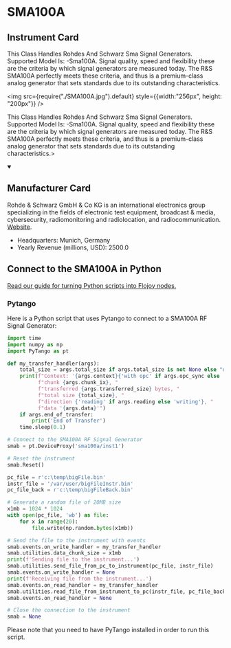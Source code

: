 
# SMA100A

## Instrument Card

<div className="flex">

<div>

This Class Handles Rohdes And Schwarz Sma Signal Generators. Supported Model Is: -Sma100A. Signal quality, speed and flexibility these are the criteria by which signal generators are measured today. The R&S SMA100A perfectly meets these criteria, and thus is a premium-class analog generator that sets standards due to its outstanding characteristics.

</div>

<img src={require("./SMA100A.jpg").default} style={{width:"256px", height: "200px"}} />

</div>

This Class Handles Rohdes And Schwarz Sma Signal Generators. Supported Model Is: -Sma100A. Signal quality, speed and flexibility these are the criteria by which signal generators are measured today. The R&S SMA100A perfectly meets these criteria, and thus is a premium-class analog generator that sets standards due to its outstanding characteristics.>

<details open>
<summary><h2>Manufacturer Card</h2></summary>

Rohde & Schwarz GmbH & Co KG is an international electronics group specializing in the fields of electronic test equipment, broadcast & media, cybersecurity, radiomonitoring and radiolocation, and radiocommunication. <a href="https://www.rohde-schwarz.com/ca/home_48230.html">Website</a>.

<ul>
  <li>Headquarters: Munich, Germany</li>
  <li>Yearly Revenue (millions, USD): 2500.0</li>
</ul>
</details>

## Connect to the SMA100A in Python

[Read our guide for turning Python scripts into Flojoy nodes.](https://docs.flojoy.ai/custom-nodes/creating-custom-node/)


### Pytango

Here is a Python script that uses Pytango to connect to a SMA100A RF Signal Generator:

```python
import time
import numpy as np
import PyTango as pt

def my_transfer_handler(args):
    total_size = args.total_size if args.total_size is not None else "unknown"
    print(f"Context: '{args.context}{'with opc' if args.opc_sync else ''}', "
          f"chunk {args.chunk_ix}, "
          f"transferred {args.transferred_size} bytes, "
          f"total size {total_size}, "
          f"direction {'reading' if args.reading else 'writing'}, "
          f"data '{args.data}'")
    if args.end_of_transfer:
        print('End of Transfer')
    time.sleep(0.1)

# Connect to the SMA100A RF Signal Generator
smab = pt.DeviceProxy('sma100a/inst1')

# Reset the instrument
smab.Reset()

pc_file = r'c:\temp\bigFile.bin'
instr_file = '/var/user/bigFileInstr.bin'
pc_file_back = r'c:\temp\bigFileBack.bin'

# Generate a random file of 20MB size
x1mb = 1024 * 1024
with open(pc_file, 'wb') as file:
    for x in range(20):
        file.write(np.random.bytes(x1mb))

# Send the file to the instrument with events
smab.events.on_write_handler = my_transfer_handler
smab.utilities.data_chunk_size = x1mb
print(f'Sending file to the instrument...')
smab.utilities.send_file_from_pc_to_instrument(pc_file, instr_file)
smab.events.on_write_handler = None
print(f'Receiving file from the instrument...')
smab.events.on_read_handler = my_transfer_handler
smab.utilities.read_file_from_instrument_to_pc(instr_file, pc_file_back)
smab.events.on_read_handler = None

# Close the connection to the instrument
smab = None
```

Please note that you need to have PyTango installed in order to run this script.

